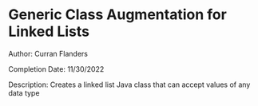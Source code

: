 # Generic Class Augmentation for Linked Lists
Author: Curran Flanders

Completion Date: 11/30/2022

Description: Creates a linked list Java class that can accept values of any data type
 
